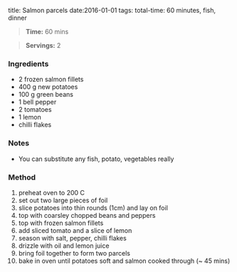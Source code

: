 title: Salmon parcels
date:2016-01-01
tags: total-time: 60 minutes, fish, dinner

> **Time:** 60 mins

> **Servings:** 2

### Ingredients

* 2 frozen salmon fillets
* 400 g new potatoes
* 100 g green beans
* 1 bell pepper
* 2 tomatoes
* 1 lemon
* chilli flakes

### Notes

* You can substitute any fish, potato, vegetables really

### Method

1. preheat oven to 200 C
2. set out two large pieces of foil
3. slice potatoes into thin rounds (1cm) and lay on foil
4. top with coarsley chopped beans and peppers
5. top with frozen salmon fillets
6. add sliced tomato and a slice of lemon
7. season with salt, pepper, chilli flakes
8. drizzle with oil and lemon juice
9. bring foil together to form two parcels
10. bake in oven until potatoes soft and salmon cooked through (~ 45 mins)
